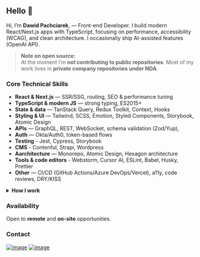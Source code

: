 ## Hello 👋

Hi, I’m **Dawid Pachciarek**, — Front-end Developer. I build modern React/Next.js apps with TypeScript, focusing on performance, accessibility (WCAG), and clean architecture. I occasionally ship AI-assisted features (OpenAI API).

> **Note on open source:**  
> At the moment I’m **not contributing to public repositories**. Most of my work lives in **private company repositories under NDA**.

### Core Technical Skills 
- **React & Next.js** — SSR/SSG, routing, SEO & performance tuning  
- **TypeScript & modern JS** — strong typing, ES2015+  
- **State & data** — TanStack Query, Redux Toolkit, Context, Hooks  
- **Styling & UI** — Tailwind, SCSS, Emotion, Styled Components, Storybook, Atomic Design  
- **APIs** — GraphQL, REST, WebSocket, schema validation (Zod/Yup),
- **Auth** — Okta/Auth0, token-based flows
- **Testing** - Jest, Cypress, Storybook
- **CMS** - Contenful, Strapi, Wordpress
- **Aarchitecture** — Monorepo, Atomic Design, Hexagon architecture 
- **Tools & code editors** - Webstorm, Cursor AI, ESLint, Babel, Husky, Prettier
- **Other** — CI/CD (GitHub Actions/Azure DevOps/Vercel), a11y, code reviews, DRY/KISS

<details>
  <summary><strong>How I work</strong></summary>

- Clear, maintainable code and pragmatic documentation  
- Predictable delivery, strong collaboration, thoughtful code reviews  
- Performance and accessibility treated as first-class requirements  
</details>

### Availability
Open to **remote** and **on-site** opportunities.

### Contact
[![image](https://img.shields.io/badge/LinkedIn-0077B5?style=for-the-badge&logo=linkedin&logoColor=white)](https://www.linkedin.com/in/dawid-pachciarek/)
[![image](https://img.shields.io/badge/Gmail-D14836?style=for-the-badge&logo=gmail&logoColor=white)](mailto:dawid.pachciarek.5@gmail.com
)
<!--
**Pachciar3/Pachciar3** is a ✨ _special_ ✨ repository because its `README.md` (this file) appears on your GitHub profile.

Here are some ideas to get you started:

- 🔭 I’m currently working on ...
- 🌱 I’m currently learning ...
- 👯 I’m looking to collaborate on ...
- 🤔 I’m looking for help with ...
- 💬 Ask me about ...
- 📫 How to reach me: ...
- 😄 Pronouns: ...
- ⚡ Fun fact: ...
-->
